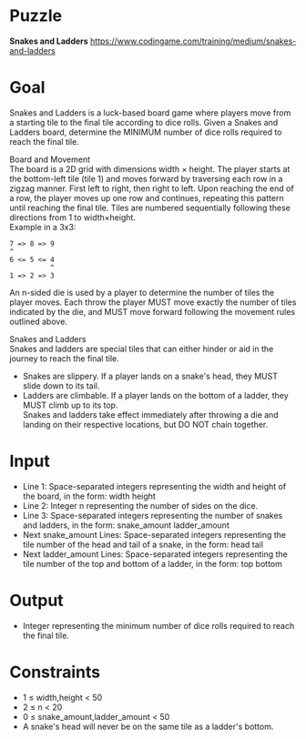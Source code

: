 # Puzzle
**Snakes and Ladders** https://www.codingame.com/training/medium/snakes-and-ladders

# Goal
Snakes and Ladders is a luck-based board game where players move from a starting tile to the final tile according to dice rolls. Given a Snakes and Ladders board, determine the MINIMUM number of dice rolls required to reach the final tile.

Board and Movement  
The board is a 2D grid with dimensions width × height. The player starts at the bottom-left tile (tile 1) and moves forward by traversing each row in a zigzag manner. First left to right, then right to left. Upon reaching the end of a row, the player moves up one row and continues, repeating this pattern until reaching the final tile. Tiles are numbered sequentially following these directions from 1 to width×height.  
Example in a 3x3:  
```
7 => 8 => 9
^
6 <= 5 <= 4
          ^
1 => 2 => 3
```

An n-sided die is used by a player to determine the number of tiles the player moves. Each throw the player MUST move exactly the number of tiles indicated by the die, and MUST move forward following the movement rules outlined above.

Snakes and Ladders  
Snakes and ladders are special tiles that can either hinder or aid in the journey to reach the final tile.  
* Snakes are slippery. If a player lands on a snake's head, they MUST slide down to its tail.
* Ladders are climbable. If a player lands on the bottom of a ladder, they MUST climb up to its top.  
Snakes and ladders take effect immediately after throwing a die and landing on their respective locations, but DO NOT chain together.  

# Input
* Line 1: Space-separated integers representing the width and height of the board, in the form: width height
* Line 2: Integer n representing the number of sides on the dice.
* Line 3: Space-separated integers representing the number of snakes and ladders, in the form: snake_amount ladder_amount
* Next snake_amount Lines: Space-separated integers representing the tile number of the head and tail of a snake, in the form: head tail
* Next ladder_amount Lines: Space-separated integers representing the tile number of the top and bottom of a ladder, in the form: top bottom

# Output
* Integer representing the minimum number of dice rolls required to reach the final tile.

# Constraints
* 1 ≤ width,height < 50
* 2 ≤ n < 20
* 0 ≤ snake_amount,ladder_amount < 50
* A snake's head will never be on the same tile as a ladder's bottom.
